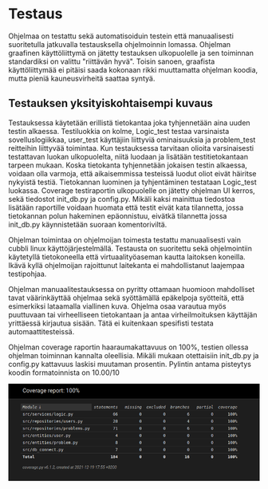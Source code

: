 # Testaus

Ohjelmaa on testattu sekä automatisoiduin testein että manuaalisesti suoritetulla jatkuvalla testausksella ohjelmoinnin lomassa. Ohjelman graafinen käyttöliittymä on jätetty testauksen ulkopuolelle ja sen toiminnan standardiksi on valittu "riittävän hyvä".
Toisin sanoen, graafista käyttöliittymää ei pitäisi saada kokonaan rikki muuttamatta ohjelman koodia, mutta pieniä kauneusvirheitä saattaa syntyä. 

## Testauksen yksityiskohtaisempi kuvaus

Testauksessa käytetään erillistä tietokantaa joka tyhjennetään aina uuden testin alkaessa. Testiluokkia on kolme, Logic_test testaa varsinaista sovelluslogiikkaa, user_test käyttäjiin liittyviä ominaisuuksia ja problem_test reitteihin liittyvää toimintaa.
Kun testauksessa tarvitaan olioita varsinaisesti testattavan luokan ulkopuolelta, niitä luodaan ja lisätään testitietokantaan tarpeen mukaan. Koska tietokanta tyhjennetään jokaisen testin alkaessa, voidaan olla varmoja, että aikaisemmissa testeissä luodut oliot eivät häiritse nykyistä testiä. 
Tietokannan luominen ja tyhjentäminen testataan Logic_test luokassa. Coverage testiraportin ulkopuolelle on jätetty ohjelman UI kerros, sekä tiedostot init_db.py ja config.py. Mikäli kaksi mainittua tiedostoa lisätään raportille voidaan huomata että testit eivät kata tilannetta, jossa tietokannan polun hakeminen epäonnistuu, eivätkä tilannetta jossa init_db.py käynnistetään suoraan komentoriviltä.

Ohjelman toimintaa on ohjelmoijan toimesta testattu manuaalisesti vain cubbli linux käyttöjärjestelmällä. Testausta on suoritettu sekä ohjelmointiin käytetyllä tietokoneella että virtuaalityöaseman kautta laitoksen koneilla.
Ikävä kyllä ohjelmoijan rajoittunut laitekanta ei mahdollistanut laajempaa testipohjaa.

Ohjelman manuaalitestauksessa on pyritty ottamaan huomioon mahdolliset tavat väärinkäyttää ohjelmaa sekä syöttämällä epäkelpoja syötteitä, että esimerkiksi lataamalla viallinen kuva. 
Ohjelma osaa varautua myös puuttuvaan tai virheelliseen tietokantaan ja antaa virheilmoituksen käyttäjän yrittäessä kirjautua sisään. Tätä ei kuitenkaan spesifisti testata automaattitesteissä.

Ohjelman coverage raportin haaraumakattavuus on 100%, testien ollessa ohjelman toiminnan kannalta oleellisia. Mikäli mukaan otettaisiin init_db.py ja config.py kattavuus laskisi muutaman prosentin.
Pylintin antama pisteytys koodin formatoinnista on 10.00/10

![coverage raportti](./img/coverage.png)  
